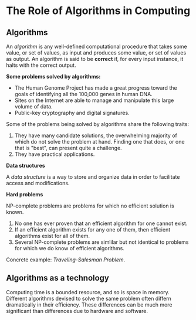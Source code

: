 # The Role of Algorithms in Computing

## Algorithms

An *algorithm* is any well-defined computational procedure that takes some value, or set of values, as input and produces some value, or set of values as output. An algorithm is said to be **correct** if, for every input instance, it halts with the correct output. 

**Some problems solved by algorithms:**

- The Human Genome Project has made a great progress toward the goals of identifying all the 100,000 genes in human DNA. 
- Sites on the Internet are able to manage and manipulate this large volume of data. 
- Public-key cryptography and digital signatures. 

Some of the problems being solved by algorithms share the following traits: 

1. They have many candidate solutions, the overwhelming majority of which do not solve the problem at hand. Finding one that does, or one that is "best", can present quite a challenge. 
2. They have practical applications. 

**Data structures**

A *data structure* is a way to store and organize data in order to facilitate access and modifications. 

**Hard problems**

NP-complete problems are problems for which no efficient solution is known. 

1. No one has ever proven that an efficient algorithm for one cannot exist. 
2. If an efficient algorithm exists for any one of them, then efficient algorithms exist for all of them. 
3. Several NP-complete problems are simlilar but not identical to problems for which we do know of efficient algorithms. 

Concrete example: *Traveling-Salesman Problem*. 

## Algorithms as a technology

Computing time is a bounded resource, and so is space in memory. Different algorithms devised to solve the same problem often differn dramatically in their efficiency. These differences can be much more significant than differences due to hardware and software. 